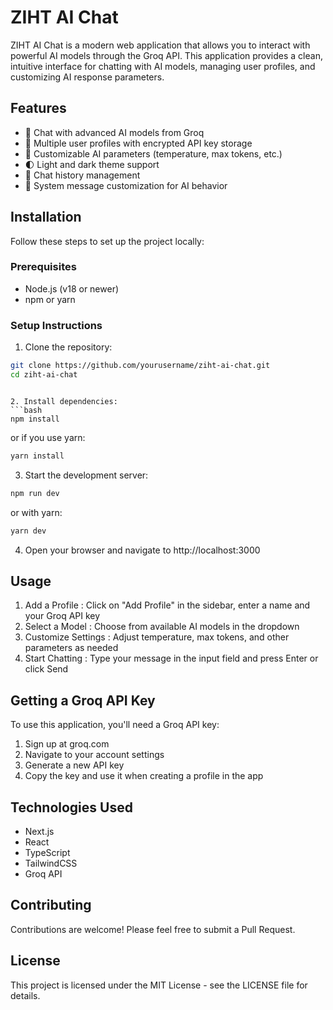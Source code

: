 # ZIHT AI Chat
ZIHT AI Chat is a modern web application that allows you to interact with powerful AI models through the Groq API. This application provides a clean, intuitive interface for chatting with AI models, managing user profiles, and customizing AI response parameters.

## Features
- 💬 Chat with advanced AI models from Groq
- 👤 Multiple user profiles with encrypted API key storage
- 🔄 Customizable AI parameters (temperature, max tokens, etc.)
- 🌓 Light and dark theme support
- 📜 Chat history management
- 🔧 System message customization for AI behavior
## Installation
Follow these steps to set up the project locally:

### Prerequisites
- Node.js (v18 or newer)
- npm or yarn
### Setup Instructions
1. Clone the repository:
```bash
git clone https://github.com/yourusername/ziht-ai-chat.git
cd ziht-ai-chat
 ```
```

2. Install dependencies:
```bash
npm install
 ```

or if you use yarn:

```bash
yarn install
 ```

3. Start the development server:
```bash
npm run dev
 ```

or with yarn:

```bash
yarn dev
 ```

4. Open your browser and navigate to http://localhost:3000


## Usage
1. Add a Profile : Click on "Add Profile" in the sidebar, enter a name and your Groq API key
2. Select a Model : Choose from available AI models in the dropdown
3. Customize Settings : Adjust temperature, max tokens, and other parameters as needed
4. Start Chatting : Type your message in the input field and press Enter or click Send
## Getting a Groq API Key
To use this application, you'll need a Groq API key:

1. Sign up at groq.com
2. Navigate to your account settings
3. Generate a new API key
4. Copy the key and use it when creating a profile in the app
## Technologies Used
- Next.js
- React
- TypeScript
- TailwindCSS
- Groq API

## Contributing
Contributions are welcome! Please feel free to submit a Pull Request.

## License
This project is licensed under the MIT License - see the LICENSE file for details.